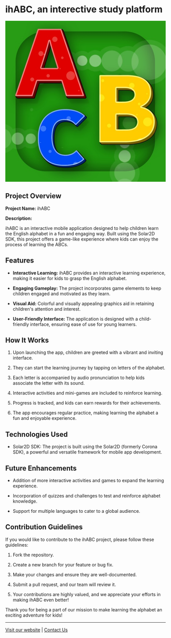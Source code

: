 # ihABC, an interective study platform

![ihABC Project](project.jpg)

## Project Overview

**Project Name:** ihABC

**Description:**

ihABC is an interactive mobile application designed to help children learn the English alphabet in a fun and engaging way. Built using the Solar2D SDK, this project offers a game-like experience where kids can enjoy the process of learning the ABCs.

## Features

- **Interactive Learning:** ihABC provides an interactive learning experience, making it easier for kids to grasp the English alphabet.

- **Engaging Gameplay:** The project incorporates game elements to keep children engaged and motivated as they learn.

- **Visual Aid:** Colorful and visually appealing graphics aid in retaining children's attention and interest.

- **User-Friendly Interface:** The application is designed with a child-friendly interface, ensuring ease of use for young learners.

## How It Works

1. Upon launching the app, children are greeted with a vibrant and inviting interface.

2. They can start the learning journey by tapping on letters of the alphabet.

3. Each letter is accompanied by audio pronunciation to help kids associate the letter with its sound.

4. Interactive activities and mini-games are included to reinforce learning.

5. Progress is tracked, and kids can earn rewards for their achievements.

6. The app encourages regular practice, making learning the alphabet a fun and enjoyable experience.

## Technologies Used

- Solar2D SDK: The project is built using the Solar2D (formerly Corona SDK), a powerful and versatile framework for mobile app development.

## Future Enhancements

- Addition of more interactive activities and games to expand the learning experience.

- Incorporation of quizzes and challenges to test and reinforce alphabet knowledge.

- Support for multiple languages to cater to a global audience.

## Contribution Guidelines

If you would like to contribute to the ihABC project, please follow these guidelines:

1. Fork the repository.

2. Create a new branch for your feature or bug fix.

3. Make your changes and ensure they are well-documented.

4. Submit a pull request, and our team will review it.

5. Your contributions are highly valued, and we appreciate your efforts in making ihABC even better!

Thank you for being a part of our mission to make learning the alphabet an exciting adventure for kids!

---

[Visit our website](https://www.ihabcproject.com) | [Contact Us](mailto:contact@ihabcproject.com)
